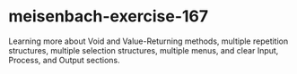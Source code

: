 # meisenbach-exercise-167
 Learning more about Void and Value-Returning methods, multiple repetition structures, multiple selection structures, multiple menus, and clear Input, Process, and Output sections.
